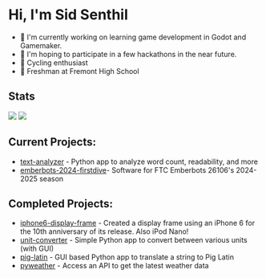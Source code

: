 # Hi, I'm Sid Senthil

* 🔭 I'm currently working on learning game development in Godot and Gamemaker.
* 🌱 I'm hoping to participate in a few hackathons in the near future.
* 🚴 Cycling enthusiast
* 🏫 Freshman at Fremont High School

<!---
## Experiences:
* Star Scout with Troop 476 of Cupertino
  * Current leadership position: Assistant Senior Patrol Leader
  * Past leadership positions: Webmaster, Patrol Leader
* Part of the Fremont High School Robotics team
  * FTC 26106 Emberbots 2024-
* Won an IEEE award for Technical Excellence with a project for the 2024 Synopsys Science Fair
* Earned the ABRSM Performance Grade 4 for Piano, currently working on Performance Grade 6.
--->

## Stats
[![](https://github-readme-stats.vercel.app/api/top-langs/?username=sidsenthilexe&theme=dark)](https://github.com/sidsenthilexe/github-readme-stats)
[![](https://github-readme-stats.vercel.app/api?username=sidsenthilexe&theme=dark&rank_icon=github)](https://github.com/sidsenthilexe/github-readme-stats)

## Current Projects:
* [text-analyzer](https://github.com/sidsenthilexe/text-analyzer) - Python app to analyze word count, readability, and more
* [emberbots-2024-firstdive](https://github.com/sidsenthilexe/emberbots-2024-firstdive)- Software for FTC Emberbots 26106's 2024-2025 season

## Completed Projects:
* [iphone6-display-frame](https://github.com/sidsenthilexe/iphone6-display-frame/blob/main/README.md) - Created a display frame using an iPhone 6 for the 10th anniversary of its release. Also iPod Nano!
* [unit-converter](https://github.com/sidsenthilexe/unit-converter) - Simple Python app to convert between various units (with GUI)
* [pig-latin](https://github.com/sidsenthilexe/pig-latin) - GUI based Python app to translate a string to Pig Latin
* [pyweather](https://github.com/sidsenthilexe/pyweather) - Access an API to get the latest weather data


<!--
**sidsenthilexe/sidsenthilexe** is a ✨ _special_ ✨ repository because its `README.md` (this file) appears on your GitHub profile.

Here are some ideas to get you started:

- 🔭 I’m currently working on ...
- 🌱 I’m currently learning ...
- 👯 I’m looking to collaborate on ...
- 🤔 I’m looking for help with ...
- 💬 Ask me about ...
- 📫 How to reach me: ...
- 😄 Pronouns: ...
- ⚡ Fun fact: ...
-->
